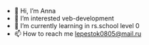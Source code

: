 - 👋 Hi, I’m Anna
- 👀 I’m interested veb-development
- 🌱 I’m currently learning in rs.school level 0
- 📫 How to reach me lepestok0805@mail.ru

<!---
lepestok0805/lepestok0805 is a ✨ special ✨ repository because its `README.md` (this file) appears on your GitHub profile.
You can click the Preview link to take a look at your changes.
--->
